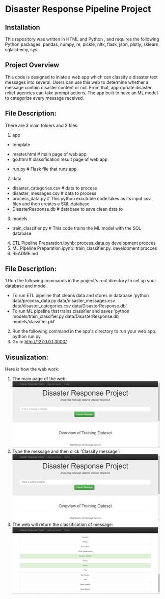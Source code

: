 # Disaster Response Pipeline Project
## Installation
This repository was written in HTML and Python , and requires the following Python packages: 
 pandas, numpy, re, pickle, nltk, flask, json, plotly, sklearn, sqlalchemy, sys.
## Project Overview
This code is designed to iniate a  web app which can classify a disaster text messages into several. Users can use this web to determine whether a message contain disaster content or not. From that, appropriate disaster relief agencies can take prompt actions.
The app built to have an ML model to categorize every message received.
## File Description:
There are 3 main folders and 2 files:
1. app
- template
+ master.html # main page of web app
+ go.html # classification result page of web app
- run.py # Flask file that runs app
2. data
- disaster_categories.csv # data to process
- disaster_messages.csv # data to process
- process_data.py # This python excutuble code takes as its input csv files and then creates a SQL database
- DisasterResponse.db # database to save clean data to
3. models
- train_classifier.py # This code trains the ML model with the SQL database
4. ETL Pipeline Preparation.ipynb: process_data.py development procces
5. ML Pipeline Preparation.ipynb: train_classifier.py. development procces
6. README.md
## File Description:
1.Run the following commands in the project's root directory to set up your database and model.
- To run ETL pipeline that cleans data and stores in database 'python data/process_data.py data/disaster_messages.csv data/disaster_categories.csv data/DisasterResponse.db'.
- To run ML pipeline that trains classifier and saves 'python models/train_classifier.py data/DisasterResponse.db models/classifier.pkl'
2. Run the following command in the app's directory to run your web app. python run.py
3. Go to http://127.0.0.1:3000/
## Visualization:
Here is how the web work:
1. The main page of the web:
![My Image](screenshot/MainPage.PNG)
2. Type the message and then click 'Classify message':
![My Image](screenshot/Input.PNG)
3. The web will return the classification of message:
![My Image](screenshot/Output.PNG)



